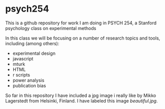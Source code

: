 <h1>psych254</h1>

<p>This is a github repository for work I am doing in PSYCH 254, a Stanford psychology class on experimental methods</p>

<p>In this class we will be focusing on a number of research topics and tools, including (among others):</p>
<ul>
<li>experimental design</li>
<li>javascript</li>
<li>mturk</li>
<li>HTML</li>
<li>r scripts</li>
<li>power analysis</li>
<li>publication bias</li>
</ul>

<p>So far in this repository I have included a jpg image i really like by Mikko Lagerstedt from Helsinki, Finland. I have labeled this image <em>beautiful.jpg</em>.</p>
